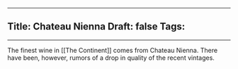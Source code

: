 
---
Title: Chateau Nienna
Draft: false
Tags:
  - 
---

The finest wine in [[The Continent]] comes from Chateau Nienna. There have been, however, rumors of a drop in quality of the recent vintages.